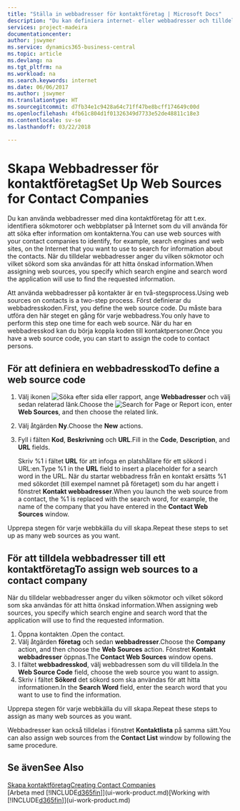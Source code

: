 ```yaml
---
title: "Ställa in webbadresser för kontaktföretag | Microsoft Docs"
description: "Du kan definiera internet- eller webbadresser och tilldela dem till ett företag för att identifiera hur du vill söka efter information om kontakterna."
services: project-madeira
documentationcenter: 
author: jswymer
ms.service: dynamics365-business-central
ms.topic: article
ms.devlang: na
ms.tgt_pltfrm: na
ms.workload: na
ms.search.keywords: internet
ms.date: 06/06/2017
ms.author: jswymer
ms.translationtype: HT
ms.sourcegitcommit: d7fb34e1c9428a64c71ff47be8bcff174649c00d
ms.openlocfilehash: 4fb61c804d1f01326349d7733e52de48811c18e3
ms.contentlocale: sv-se
ms.lasthandoff: 03/22/2018

---
```

# <a name="set-up-web-sources-for-contact-companies"></a><span data-ttu-id="df977-103">Skapa Webbadresser för kontaktföretag</span><span class="sxs-lookup"><span data-stu-id="df977-103">Set Up Web Sources for Contact Companies</span></span>
<span data-ttu-id="df977-104">Du kan använda webbadresser med dina kontaktföretag för att t.ex. identifiera sökmotorer och webbplatser på Internet som du vill använda för att söka efter information om kontakterna.</span><span class="sxs-lookup"><span data-stu-id="df977-104">You can use web sources with your contact companies to identify, for example, search engines and web sites, on the Internet that you want to use to search for information about the contacts.</span></span> <span data-ttu-id="df977-105">När du tilldelar webbadresser anger du vilken sökmotor och vilket sökord som ska användas för att hitta önskad information.</span><span class="sxs-lookup"><span data-stu-id="df977-105">When assigning web sources, you specify which search engine and search word the application will use to find the requested information.</span></span>

<span data-ttu-id="df977-106">Att använda webbadresser på kontakter är en två-stegsprocess.</span><span class="sxs-lookup"><span data-stu-id="df977-106">Using web sources on contacts is a two-step process.</span></span> <span data-ttu-id="df977-107">Först definierar du webbadresskoden.</span><span class="sxs-lookup"><span data-stu-id="df977-107">First, you define the web source code.</span></span> <span data-ttu-id="df977-108">Du måste bara utföra den här steget en gång för varje webbadress.</span><span class="sxs-lookup"><span data-stu-id="df977-108">You only have to perform this step one time for each web source.</span></span> <span data-ttu-id="df977-109">När du har en webbadresskod kan du börja koppla koden till kontaktpersoner.</span><span class="sxs-lookup"><span data-stu-id="df977-109">Once you have a web source code, you can start to assign the code to contact persons.</span></span>

## <a name="to-define-a-web-source-code"></a><span data-ttu-id="df977-110">För att definiera en webbadresskod</span><span class="sxs-lookup"><span data-stu-id="df977-110">To define a web source code</span></span>
1. <span data-ttu-id="df977-111">Välj ikonen ![Söka efter sida eller rapport](media/ui-search/search_small.png "Ikonen Söka efter sida eller rapport"), ange **Webbadresser** och välj sedan relaterad länk.</span><span class="sxs-lookup"><span data-stu-id="df977-111">Choose the ![Search for Page or Report](media/ui-search/search_small.png "Search for Page or Report icon") icon, enter **Web Sources**, and then choose the related link.</span></span>
2. <span data-ttu-id="df977-112">Välj åtgärden **Ny**.</span><span class="sxs-lookup"><span data-stu-id="df977-112">Choose the **New** actions.</span></span>
3. <span data-ttu-id="df977-113">Fyll i fälten **Kod**, **Beskrivning** och **URL**.</span><span class="sxs-lookup"><span data-stu-id="df977-113">Fill in the **Code**, **Description**, and **URL** fields.</span></span>

    <span data-ttu-id="df977-114">Skriv %1 i fältet **URL** för att infoga en platshållare för ett sökord i URL:en.</span><span class="sxs-lookup"><span data-stu-id="df977-114">Type %1 in the **URL** field to insert a placeholder for a search word in the URL.</span></span> <span data-ttu-id="df977-115">När du startar webbadress från en kontakt ersätts %1 med sökordet (till exempel namnet på företaget) som du har angett i fönstret **Kontakt webbadresser**.</span><span class="sxs-lookup"><span data-stu-id="df977-115">When you launch the web source from a contact, the %1 is replaced with the search word, for example, the name of the company that you have entered in the **Contact Web Sources** window.</span></span>

<span data-ttu-id="df977-116">Upprepa stegen för varje webbkälla du vill skapa.</span><span class="sxs-lookup"><span data-stu-id="df977-116">Repeat these steps to set up as many web sources as you want.</span></span>

## <a name="to-assign-web-sources-to-a-contact-company"></a><span data-ttu-id="df977-117">För att tilldela webbadresser till ett kontaktföretag</span><span class="sxs-lookup"><span data-stu-id="df977-117">To assign web sources to a contact company</span></span>
<span data-ttu-id="df977-118">När du tilldelar webbadresser anger du vilken sökmotor och vilket sökord som ska användas för att hitta önskad information.</span><span class="sxs-lookup"><span data-stu-id="df977-118">When assigning web sources, you specify which search engine and search word that the application will use to find the requested information.</span></span>

1. <span data-ttu-id="df977-119">Öppna kontakten .</span><span class="sxs-lookup"><span data-stu-id="df977-119">Open the contact.</span></span>
2. <span data-ttu-id="df977-120">Välj åtgärden **företag** och sedan **webbadresser**.</span><span class="sxs-lookup"><span data-stu-id="df977-120">Choose the **Company** action, and then choose the **Web Sources** action.</span></span> <span data-ttu-id="df977-121">Fönstret **Kontakt webbadresser** öppnas.</span><span class="sxs-lookup"><span data-stu-id="df977-121">The **Contact Web Sources** window opens.</span></span>
3. <span data-ttu-id="df977-122">I fältet **webbadresskod**, välj webbadressen som du vill tilldela.</span><span class="sxs-lookup"><span data-stu-id="df977-122">In the **Web Source Code** field, choose the web source you want to assign.</span></span>
4. <span data-ttu-id="df977-123">Skriv i fältet **Sökord** det sökord som ska användas för att hitta informationen.</span><span class="sxs-lookup"><span data-stu-id="df977-123">In the **Search Word** field, enter the search word that you want to use to find the information.</span></span>

<span data-ttu-id="df977-124">Upprepa stegen för varje webbkälla du vill skapa.</span><span class="sxs-lookup"><span data-stu-id="df977-124">Repeat these steps to assign as many web sources as you want.</span></span>

<span data-ttu-id="df977-125">Webbadresser kan också tilldelas i fönstret  **Kontaktlista** på samma sätt.</span><span class="sxs-lookup"><span data-stu-id="df977-125">You can also assign web sources from the **Contact List** window by following the same procedure.</span></span>

## <a name="see-also"></a><span data-ttu-id="df977-126">Se även</span><span class="sxs-lookup"><span data-stu-id="df977-126">See Also</span></span>
[<span data-ttu-id="df977-127">Skapa kontaktföretag</span><span class="sxs-lookup"><span data-stu-id="df977-127">Creating Contact Companies</span></span>](marketing-create-contact-companies.md)  
<span data-ttu-id="df977-128">[Arbeta med [!INCLUDE[d365fin](includes/d365fin_md.md)]](ui-work-product.md)</span><span class="sxs-lookup"><span data-stu-id="df977-128">[Working with [!INCLUDE[d365fin](includes/d365fin_md.md)]](ui-work-product.md)</span></span>

